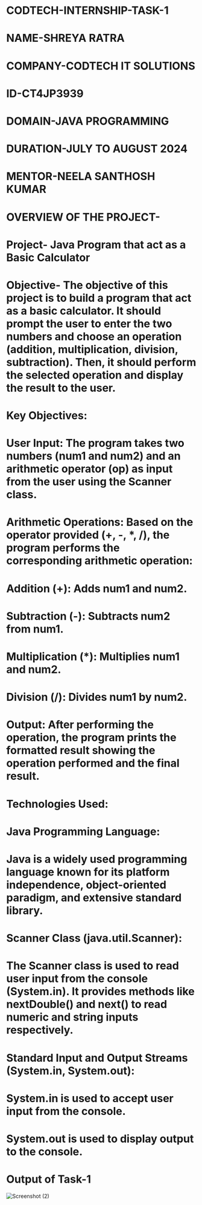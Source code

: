 # CODTECH-INTERNSHIP-TASK-1
# NAME-SHREYA RATRA 
# COMPANY-CODTECH IT SOLUTIONS
# ID-CT4JP3939
# DOMAIN-JAVA PROGRAMMING 
# DURATION-JULY TO AUGUST 2024
# MENTOR-NEELA SANTHOSH KUMAR
# 
# 
# OVERVIEW OF THE PROJECT-
# Project- Java Program that act as a Basic Calculator
# Objective- The objective of this project is to build a program that act as a basic calculator. It should prompt the user to enter the two numbers and choose an operation (addition, multiplication, division, subtraction). Then, it should perform the selected operation and display the result to the user.
# 
# Key Objectives:
# User Input: The program takes two numbers (num1 and num2) and an arithmetic operator (op) as input from the user using the Scanner class.
# Arithmetic Operations: Based on the operator provided (+, -, *, /), the program performs the corresponding arithmetic operation:
# Addition (+): Adds num1 and num2.
# Subtraction (-): Subtracts num2 from num1.
# Multiplication (*): Multiplies num1 and num2.
# Division (/): Divides num1 by num2.
# Output: After performing the operation, the program prints the formatted result showing the operation performed and the final result.
# 
# Technologies Used:
# Java Programming Language:
# Java is a widely used programming language known for its platform independence, object-oriented paradigm, and extensive standard library.
# Scanner Class (java.util.Scanner):
# The Scanner class is used to read user input from the console (System.in). It provides methods like nextDouble() and next() to read numeric and string inputs respectively.
# Standard Input and Output Streams (System.in, System.out):
# System.in is used to accept user input from the console.
# System.out is used to display output to the console.
# 
# Output of Task-1
![Screenshot (2)](https://github.com/user-attachments/assets/97b44adb-f780-419f-af3e-4ca568be9723)



